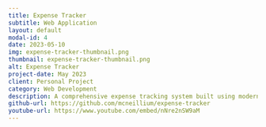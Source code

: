 ```yaml
---
title: Expense Tracker
subtitle: Web Application
layout: default
modal-id: 4
date: 2023-05-10
img: expense-tracker-thumbnail.png
thumbnail: expense-tracker-thumbnail.png
alt: Expense Tracker
project-date: May 2023
client: Personal Project
category: Web Development
description: A comprehensive expense tracking system built using modern web technologies. It allows users to manage their finances effectively with features like budget tracking, spending categorization, and financial reporting.
github-url: https://github.com/mcneillium/expense-tracker
youtube-url: https://www.youtube.com/embed/nNre2nSW9aM
---
```

